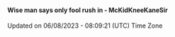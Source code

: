 #### Wise man says only fool rush in - McKidKneeKaneSir
Updated on 06/08/2023 - 08:09:21 (UTC) Time Zone
